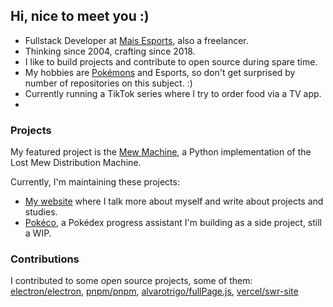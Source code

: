 ## Hi, nice to meet you :)

- Fullstack Developer at [Mais Esports](https://maisesports.com.br/), also a freelancer.
- Thinking since 2004, crafting since 2018.
- I like to build projects and contribute to open source during spare time.
- My hobbies are [Pokémons](https://github.com/guilherssousa/mew-machine) and Esports, so don't get surprised by number of repositories on this subject. :)
- Currently running a TikTok series where I try to order food via a TV app.
- 
### Projects

My featured project is the [Mew Machine](https://github.com/guilherssousa/mew-machine), a Python implementation of the Lost Mew Distribution Machine.

Currently, I'm maintaining these projects:
- [My website](https://guilherssousa.dev) where I talk more about myself and write about projects and studies.
- [Pokéco](https://github.com/guilherssousa/pokeco), a Pokédex progress assistant I'm building as a side project, still a WIP.

### Contributions

I contributed to some open source projects, some of them: [electron/electron](https://www.electronjs.org/pt), [pnpm/pnpm](https://pnpm.io/pt), [alvarotrigo/fullPage.js](https://github.com/alvarotrigo/fullPage.js), [vercel/swr-site](https://swr.vercel.app/pt-BR)

